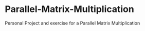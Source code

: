 # Parallel-Matrix-Multiplication
Personal Project and exercise for a Parallel Matrix Multiplication
